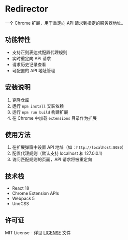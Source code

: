 # Redirector

一个 Chrome 扩展，用于重定向 API 请求到指定的服务器地址。

## 功能特性

- 支持正则表达式配置代理规则
- 实时重定向 API 请求
- 请求历史记录查看
- 可配置的 API 地址管理

## 安装说明

1. 克隆仓库
2. 运行 `npm install` 安装依赖
3. 运行 `npm run build` 构建扩展
4. 在 Chrome 中加载 `extensions` 目录作为扩展

## 使用方法

1. 在扩展弹窗中设置 API 地址（如：`http://localhost:8080`）
2. 配置代理规则（默认支持 localhost 和 127.0.0.1）
3. 访问匹配规则的页面，API 请求将被重定向

## 技术栈

- React 18
- Chrome Extension APIs
- Webpack 5
- UnoCSS

## 许可证

MIT License - 详见 [LICENSE](LICENSE) 文件